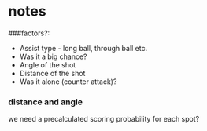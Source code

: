 # notes
###factors?:
- Assist type - long ball, through ball etc.
- Was it a big chance?
- Angle of the shot
- Distance of the shot
- Was it alone (counter attack)?

### distance and angle

we need a precalculated scoring probability for each spot?